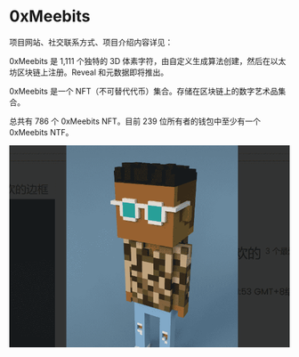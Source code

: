 # 0xMeebits

项目网站、社交联系方式、项目介绍内容详见：

0xMeebits 是 1,111 个独特的 3D 体素字符，由自定义生成算法创建，然后在以太坊区块链上注册。Reveal 和元数据即将推出。

0xMeebits 是一个 NFT（不可替代代币）集合。存储在区块链上的数字艺术品集合。

总共有 786 个 0xMeebits NFT。目前 239 位所有者的钱包中至少有一个 0xMeebits NTF。

![nft](01.png)
